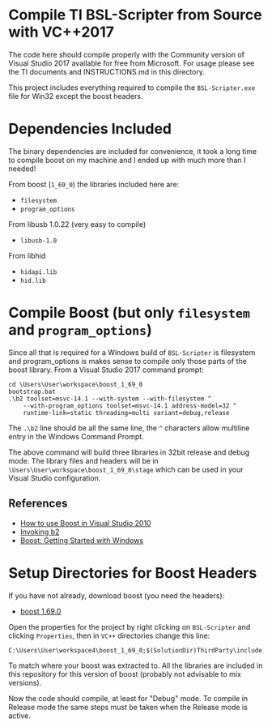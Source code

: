 # Compile TI BSL-Scripter from Source with VC++2017

The code here should compile properly with the Community version of Visual Studio 2017
available for free from Microsoft. For usage please see the TI documents and
INSTRUCTIONS.md in this directory.

This project includes everything required to compile the 
`BSL-Scripter.exe` file for Win32 except the boost headers.

# Dependencies Included

The binary dependencies are included for convenience, it took
a long time to compile boost on my machine and I ended up with
much more than I needed!

From boost (`1_69_0`) the libraries included here are:

* `filesystem`
* `program_options`

From libusb 1.0.22 (very easy to compile)

* `libusb-1.0`

From libhid

* `hidapi.lib`
* `hid.lib`

# Compile Boost (but only `filesystem` and `program_options`)

Since all that is required for a Windows build of `BSL-Scripter`
is filesystem and program_options is makes sense to compile only
those parts of the boost library. From a Visual Studio 2017
command prompt:

    cd \Users\User\workspace\boost_1_69_0
    bootstrap.bat
    .\b2 toolset=msvc-14.1 --with-system --with-filesystem ^
        --with-program_options toolset=msvc-14.1 address-model=32 ^
        runtime-link=static threading=multi variant=debug,release

The `.\b2` line should be all the same line, the `^` characters allow
multiline entry in the Windows Command Prompt.

The above command will build three libraries in 32bit
release and debug mode. The library files and headers will be
in `\Users\User\workspace\boost_1_69_0\stage` which can be used
in your Visual Studio configuration.

## References

* [How to use Boost in Visual Studio 2010](https://stackoverflow.com/questions/2629421/how-to-use-boost-in-visual-studio-2010)
* [Invoking b2](https://www.boost.org/doc/libs/1_51_0/doc/html/bbv2/overview.html#bbv2.overview.invocation)
* [Boost: Getting Started with Windows](https://www.boost.org/doc/libs/1_51_0/more/getting_started/windows.html)

# Setup Directories for Boost Headers

If you have not already, download boost (you need the headers):

* [boost 1.69.0](https://dl.bintray.com/boostorg/release/1.69.0/source/)

Open the properties for the project by right clicking on `BSL-Scripter` and
clicking `Properties`, then in `VC++` directories change this line:

    C:\Users\User\workspace4\boost_1_69_0;$(SolutionDir)ThirdParty\include;$(IncludePath)

To match where your boost was extracted to. All the libraries are included 
in this repository for this version of boost (probably not advisable to 
mix versions).

Now the code should compile, at least for "Debug" mode. To compile in Release mode
the same steps must be taken when the Release mode is active.

